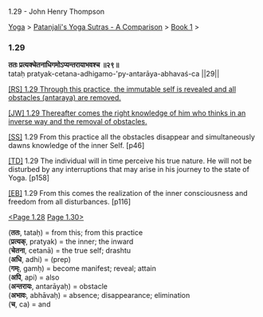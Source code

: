 1.29 - John Henry Thompson 

[Yoga](../../../yoga.md)‎ > ‎[Patanjali's Yoga Sutras - A Comparison](../../patanjani.md)‎ > ‎[Book 1](../book-1.md)‎ > ‎

### 1.29

**ततः प्रत्यक्चेतनाधिगमोऽप्यन्तरायाभवश्च ॥२९॥**  
tataḥ pratyak-cetana-adhigamo-'py-antarāya-abhavaś-ca ||29||  
  
  
[\[RS\] 1.29 Through this practice, the immutable self is revealed and all obstacles (antaraya) are removed.](http://www.ashtangayoga.info/philosophy/yoga-sutra-patanjali/chapter-1/item/tatah-pratyak-chetana-adhigamo-antaraya-abhavash/)  
  
[\[JW\] 1.29 Thereafter comes the right knowledge of him who thinks in an inverse way and the removal of obstacles.](http://books.google.com/books?id=YzFImjtOxUwC&pg=PA62&ci=140%2C650%2C740%2C58&source=bookclip)  
  
[\[SS\]](http://www.amazon.com/Yoga-Sutras-Patanjali-Commentary-Satchidananda/dp/0932040381) 1.29 From this practice all the obstacles disappear and simultaneously dawns knowledge of the inner Self. \[p46\]  
  
[\[TD\]](http://www.amazon.com/Heart-Yoga-Developing-Personal-Practice/dp/089281764X/ref=sr_1_5?ie=UTF8&qid=1326228195&sr=8-5) 1.29 The individual will in time perceive his true nature. He will not be disturbed by any interruptions that may arise in his journey to the state of Yoga. \[p158\]  
  
[\[EB\]](http://www.amazon.com/Yoga-Sutras-Patanjali-Translation-Commentary/dp/0865477361/ref=sr_1_1?ie=UTF8&s=books&qid=1250508322&sr=1-1) 1.29 From this comes the realization of the inner consciousness and freedom from all disturbances. \[p116\]  
  
  
[<Page 1.28](128.md)  [Page 1.30>](130.md)  
  
  

(**ततः**, tataḥ) = from this; from this practice  
(**प्रत्यक्**, pratyak) = the inner; the inward  
(**चेतना**, cetanā) = the true self; drashtu  
(**अधि**, adhi) = (prep)  
(**गम्ः**, gamḥ) = become manifest; reveal; attain  
(**अपि**, api) = also  
(**अन्तरायः**, antarāyaḥ) = obstacle  
(**अभावः**, abhāvaḥ) = absence; disappearance; elimination  
(**च**, ca) = and

